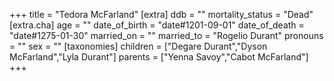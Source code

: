 +++
title = "Tedora McFarland"
[extra]
ddb = ""
mortality_status = "Dead"
[extra.cha]
age = ""
date_of_birth = "date#1201-09-01"
date_of_death = "date#1275-01-30"
married_on = ""
married_to = "Rogelio Durant"
pronouns = ""
sex = ""
[taxonomies]
children = ["Degare Durant","Dyson McFarland","Lyla Durant"]
parents = ["Yenna Savoy","Cabot McFarland"]
+++

